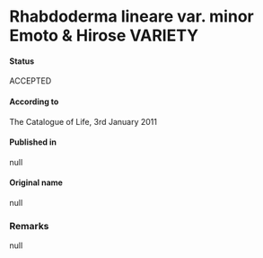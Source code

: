 # Rhabdoderma lineare var. minor Emoto & Hirose VARIETY

#### Status
ACCEPTED

#### According to
The Catalogue of Life, 3rd January 2011

#### Published in
null

#### Original name
null

### Remarks
null